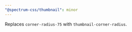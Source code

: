 ```yaml
---
"@spectrum-css/thumbnail": minor
---
```


Replaces `corner-radius-75` with `thumbnail-corner-radius`.
